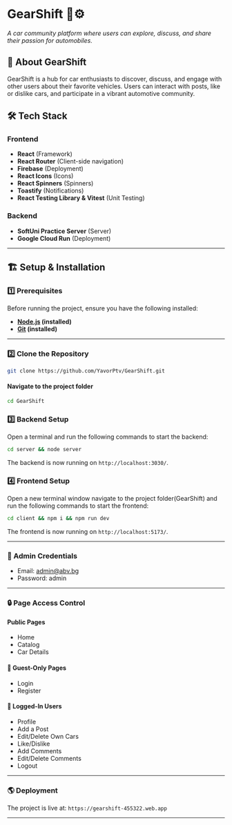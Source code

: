 # GearShift 🚗⚙️

*A car community platform where users can explore, discuss, and share their passion for automobiles.*

## 🚀 About GearShift  
GearShift is a hub for car enthusiasts to discover, discuss, and engage with other users about their favorite vehicles. Users can interact with posts, like or dislike cars, and participate in a vibrant automotive community.

## 🛠️ Tech Stack  

### Frontend  
- **React** (Framework)  
- **React Router** (Client-side navigation)  
- **Firebase** (Deployment)
- **React Icons** (Icons)
- **React Spinners** (Spinners)
- **Toastify** (Notifications)
- **React Testing Library & Vitest** (Unit Testing)

### Backend  
- **SoftUni Practice Server** (Server)  
- **Google Cloud Run** (Deployment)  

---

## 🏗️ Setup & Installation  

### 1️⃣ Prerequisites  
Before running the project, ensure you have the following installed:  
- **[Node.js](https://nodejs.org/) (installed)** 
- **[Git](https://git-scm.com/) (installed)** 

---

### 2️⃣ Clone the Repository  
```bash
git clone https://github.com/YavorPtv/GearShift.git
```

#### Navigate to the project folder
```bash
cd GearShift
```

### 3️⃣ Backend Setup

Open a terminal and run the following commands to start the backend:

```bash
cd server && node server
```

The backend is now running on `http://localhost:3030/`.

### 4️⃣ Frontend Setup

Open a new terminal window navigate to the project folder(GearShift) and run the following commands to start the frontend:

```bash
cd client && npm i && npm run dev
```

The frontend is now running on `http://localhost:5173/`.

---

### 🔑 Admin Credentials
- Email: admin@abv.bg
- Password: admin

---

### 🔒 Page Access Control

#### Public Pages
- Home
- Catalog
- Car Details

#### 🚪 Guest-Only Pages
- Login
- Register

#### 👤 Logged-In Users  
- Profile
- Add a Post 
- Edit/Delete Own Cars
- Like/Dislike
- Add Comments
- Edit/Delete Comments
- Logout

---

### 🌎 Deployment

The project is live at: `https://gearshift-455322.web.app`

---
